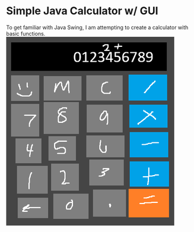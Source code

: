 # Simple Java Calculator w/ GUI
To get familiar with Java Swing, I am attempting to create a calculator with basic functions.
![rough idea](theIdea.png)